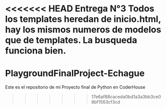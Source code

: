 <<<<<<< HEAD
Entrega N°3
Todos los templates heredan de inicio.html, hay los mismos numeros de modelos que de templates.
La busqueda funciona bien.
=======
# PlaygroundFinalProject-Echague
Este es el repositorio de mi Proyecto final de Python en CoderHouse
>>>>>>> 17e6af88caceda0bd1a3a3bb3ce08bf1563cf3cd
